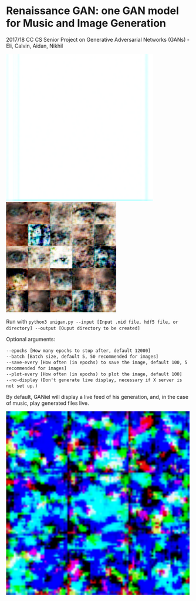 # Renaissance GAN: one GAN model for Music and Image Generation
2017/18 CC CS Senior Project on Generative Adversarial Networks (GANs) - Eli, Calvin, Aidan, Nikhil

<img src="examples/song.gif" width="400" height = "400">
<img src="examples/eyes.png" width="300" height = "300">

Run with ```python3 unigan.py --input [Input .mid file, hdf5 file, or directory] --output [Ouput directory to be created]```

Optional arguments:

```
--epochs [How many epochs to stop after, default 12000] 
--batch [Batch size, default 5, 50 recommended for images]
--save-every [How often (in epochs) to save the image, default 100, 5 recommended for images]
--plot-every [How often (in epochs) to plot the image, default 100]
--no-display (Don't generate live display, necessary if X server is not set up.)

```

By default, GANiel will display a live feed of his generation, and, in the case of music, play generated files live.

<img src="examples/gwbush.gif" width="500" height = "500">

